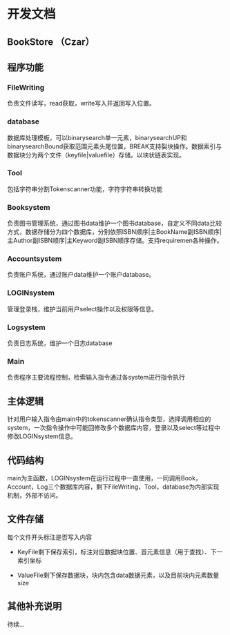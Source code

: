 # 开发文档

## BookStore （Czar）

## 程序功能

### FileWriting

负责文件读写，read获取，write写入并返回写入位置。

### database

数据库处理模板，可以binarysearch单一元素，binarysearchUP和binarysearchBound获取范围元素头尾位置，BREAK支持裂块操作。数据索引与数据块分为两个文件（keyfile|valuefile）存储。以块状链表实现。

### Tool

包括字符串分割Tokenscanner功能，字符字符串转换功能

### Booksystem

负责图书管理系统，通过图书data维护一个图书database，自定义不同data比较方式，数据存储分为四个数据库，分别依照ISBN顺序|主BookName副ISBN顺序|主Author副ISBN顺序|主Keyword副ISBN顺序存储。支持requiremen各种操作。

### Accountsystem

负责账户系统，通过账户data维护一个账户database。

### LOGINsystem

管理登录栈，维护当前用户select操作以及权限等信息。

### Logsystem

负责日志系统，维护一个日志database

### Main

负责程序主要流程控制，检索输入指令通过各system进行指令执行

## 主体逻辑

针对用户输入指令由main中的tokenscanner确认指令类型，选择调用相应的system，一次指令操作中可能回修改多个数据库内容，登录以及select等过程中修改LOGINsystem信息。

## 代码结构

main为主函数，LOGINsystem在运行过程中一直使用，一同调用Book，Account，Log三个数据库内容，剩下FileWriting，Tool，database为内部实现机制，外部不访问。

## 文件存储

每个文件开头标注是否写入内容

* KeyFile剩下保存索引，标注对应数据块位置、首元素信息（用于查找）、下一索引坐标

* ValueFile剩下保存数据块，块内包含data数据元素，以及目前块内元素数量size

## 其他补充说明

待续...


